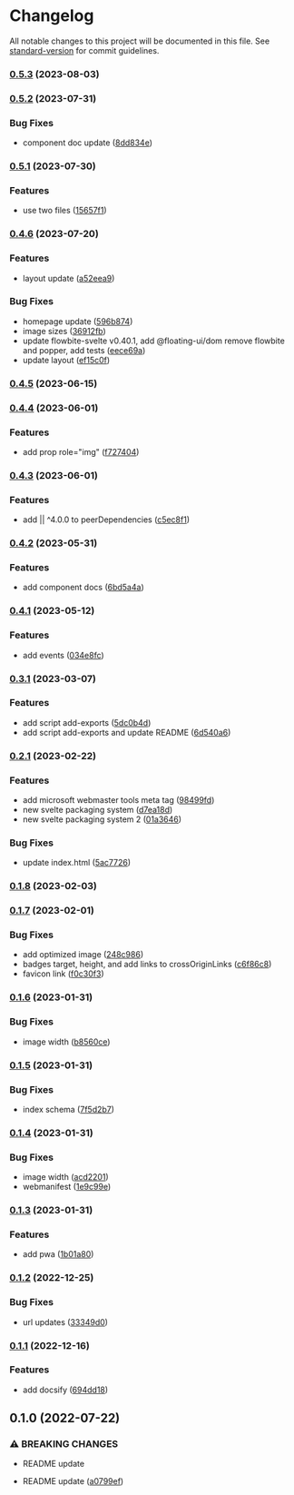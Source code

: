 # Changelog

All notable changes to this project will be documented in this file. See [standard-version](https://github.com/conventional-changelog/standard-version) for commit guidelines.

### [0.5.3](https://github.com/shinokada/svelte-radix/compare/v0.5.2...v0.5.3) (2023-08-03)

### [0.5.2](https://github.com/shinokada/svelte-radix/compare/v0.5.1...v0.5.2) (2023-07-31)


### Bug Fixes

* component doc update ([8dd834e](https://github.com/shinokada/svelte-radix/commit/8dd834e79036c34a6fb9e964fbe5c7195baa8343))

### [0.5.1](https://github.com/shinokada/svelte-radix/compare/v0.4.6...v0.5.1) (2023-07-30)


### Features

* use two files ([15657f1](https://github.com/shinokada/svelte-radix/commit/15657f1cdab1c02c1fdf5a1fc5a2171e4ebc57c1))

### [0.4.6](https://github.com/shinokada/svelte-radix/compare/v0.4.5...v0.4.6) (2023-07-20)


### Features

* layout update ([a52eea9](https://github.com/shinokada/svelte-radix/commit/a52eea9369a83879670fa71c238d075a7f28ce7b))


### Bug Fixes

* homepage update ([596b874](https://github.com/shinokada/svelte-radix/commit/596b8742b1747d09b32f7b7742e0a57e880ebea9))
* image sizes ([36912fb](https://github.com/shinokada/svelte-radix/commit/36912fb901e532fc5167219c8434703b9fa4890b))
* update flowbite-svelte v0.40.1, add @floating-ui/dom remove flowbite and popper, add tests ([eece69a](https://github.com/shinokada/svelte-radix/commit/eece69a89597bc7393ea53fe5c37f5f4aa418f81))
* update layout ([ef15c0f](https://github.com/shinokada/svelte-radix/commit/ef15c0f84ce6af19e741047a239cb3ea1dc4ad1f))

### [0.4.5](https://github.com/shinokada/svelte-radix/compare/v0.4.4...v0.4.5) (2023-06-15)

### [0.4.4](https://github.com/shinokada/svelte-radix/compare/v0.4.3...v0.4.4) (2023-06-01)

### Features

- add prop role="img" ([f727404](https://github.com/shinokada/svelte-radix/commit/f72740406b39d464390d0314e2969f688f43fc5b))

### [0.4.3](https://github.com/shinokada/svelte-radix/compare/v0.4.2...v0.4.3) (2023-06-01)

### Features

- add || ^4.0.0 to peerDependencies ([c5ec8f1](https://github.com/shinokada/svelte-radix/commit/c5ec8f14d8e9dc3526eb6b655cec4f7fda6d6f18))

### [0.4.2](https://github.com/shinokada/svelte-radix/compare/v0.4.1...v0.4.2) (2023-05-31)

### Features

- add component docs ([6bd5a4a](https://github.com/shinokada/svelte-radix/commit/6bd5a4a02d9019d734ededf7c06bc2b698d1a1b3))

### [0.4.1](https://github.com/shinokada/svelte-radix/compare/v0.3.1...v0.4.1) (2023-05-12)

### Features

- add events ([034e8fc](https://github.com/shinokada/svelte-radix/commit/034e8fcf60aa814e9e963ab9b74866c3d75ed048))

### [0.3.1](https://github.com/shinokada/svelte-radix/compare/v0.2.1...v0.3.1) (2023-03-07)

### Features

- add script add-exports ([5dc0b4d](https://github.com/shinokada/svelte-radix/commit/5dc0b4d37c5b82f3e841cd3581cb4e2e33553569))
- add script add-exports and update README ([6d540a6](https://github.com/shinokada/svelte-radix/commit/6d540a68e85b7e1e333bcfef25a89d6efe0e5c5b))

### [0.2.1](https://github.com/shinokada/svelte-radix/compare/v0.1.8...v0.2.1) (2023-02-22)

### Features

- add microsoft webmaster tools meta tag ([98499fd](https://github.com/shinokada/svelte-radix/commit/98499fd9630b780a8ff5ef1fe1f465dd87e3dde4))
- new svelte packaging system ([d7ea18d](https://github.com/shinokada/svelte-radix/commit/d7ea18de027cf1d6e9c1bd6382807b9cc94bdf17))
- new svelte packaging system 2 ([01a3646](https://github.com/shinokada/svelte-radix/commit/01a364659c0865d7b9aedae0dfd643257f9323fd))

### Bug Fixes

- update index.html ([5ac7726](https://github.com/shinokada/svelte-radix/commit/5ac77260ada706af3db50723e46589099d326fdb))

### [0.1.8](https://github.com/shinokada/svelte-radix/compare/v0.1.7...v0.1.8) (2023-02-03)

### [0.1.7](https://github.com/shinokada/svelte-radix/compare/v0.1.6...v0.1.7) (2023-02-01)

### Bug Fixes

- add optimized image ([248c986](https://github.com/shinokada/svelte-radix/commit/248c9864d93921b59456ac1691b343403976ed84))
- badges target, height, and add links to crossOriginLinks ([c6f86c8](https://github.com/shinokada/svelte-radix/commit/c6f86c819d6c34d09a3a07058e520208d5e38e5a))
- favicon link ([f0c30f3](https://github.com/shinokada/svelte-radix/commit/f0c30f3243e9deffdb9d33e3b361691144b23764))

### [0.1.6](https://github.com/shinokada/svelte-radix/compare/v0.1.5...v0.1.6) (2023-01-31)

### Bug Fixes

- image width ([b8560ce](https://github.com/shinokada/svelte-radix/commit/b8560ce93115ccd7e99d78a49d1a044b52f76a20))

### [0.1.5](https://github.com/shinokada/svelte-radix/compare/v0.1.4...v0.1.5) (2023-01-31)

### Bug Fixes

- index schema ([7f5d2b7](https://github.com/shinokada/svelte-radix/commit/7f5d2b7799ae05ba34efe89266157ac66d32515f))

### [0.1.4](https://github.com/shinokada/svelte-radix/compare/v0.1.3...v0.1.4) (2023-01-31)

### Bug Fixes

- image width ([acd2201](https://github.com/shinokada/svelte-radix/commit/acd220177b2bab14ddcb9a896462bfba548f79bd))
- webmanifest ([1e9c99e](https://github.com/shinokada/svelte-radix/commit/1e9c99ee2537faffc729efdc2cf72a31ac82b08e))

### [0.1.3](https://github.com/shinokada/svelte-radix/compare/v0.1.2...v0.1.3) (2023-01-31)

### Features

- add pwa ([1b01a80](https://github.com/shinokada/svelte-radix/commit/1b01a809d9eff5fd41028a68795178e0fde718ba))

### [0.1.2](https://github.com/shinokada/svelte-radix/compare/v0.1.1...v0.1.2) (2022-12-25)

### Bug Fixes

- url updates ([33349d0](https://github.com/shinokada/svelte-radix/commit/33349d0972bc49a69b16b865fe0e65347c193abd))

### [0.1.1](https://github.com/shinokada/svelte-radix/compare/v0.1.0...v0.1.1) (2022-12-16)

### Features

- add docsify ([694dd18](https://github.com/shinokada/svelte-radix/commit/694dd18721e1d86b8e360e7e72dcc6fbecb78ec2))

## 0.1.0 (2022-07-22)

### ⚠ BREAKING CHANGES

- README update

- README update ([a0799ef](https://github.com/shinokada/svelte-radix/commit/a0799ef0bc23464c121cf1ed14777a95a410674f))
